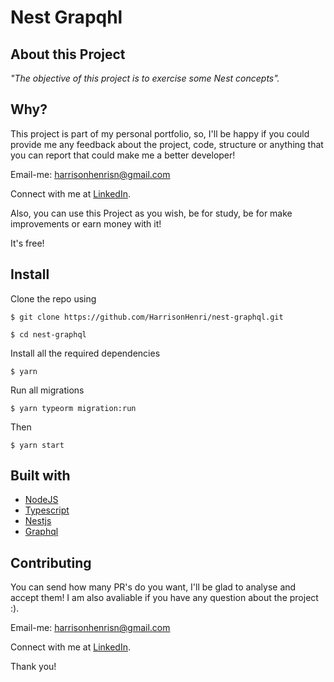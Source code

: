 # Nest Grapqhl

## About this Project

_"The objective of this project is to exercise some Nest concepts"._

## Why?

This project is part of my personal portfolio, so, I'll be happy if you could provide me any feedback about the project, code, structure or anything that you can report that could make me a better developer!

Email-me: harrisonhenrisn@gmail.com

Connect with me at [LinkedIn](https://linkedin.com/in/harrison-henri-dos-santos-nascimento).

Also, you can use this Project as you wish, be for study, be for make improvements or earn money with it!

It's free!

## Install

Clone the repo using

```
$ git clone https://github.com/HarrisonHenri/nest-graphql.git
```

```
$ cd nest-graphql
```

Install all the required dependencies

```
$ yarn
```

Run all migrations

```
$ yarn typeorm migration:run
```

Then 

```
$ yarn start
```

## Built with

- [NodeJS](https://nodejs.org/en/)
- [Typescript](https://www.typescriptlang.org/)
- [Nestjs](https://nestjs.com/)
- [Graphql](https://docs.nestjs.com/graphql/quick-start)

## Contributing

You can send how many PR's do you want, I'll be glad to analyse and accept them! I am also avaliable if you have any question about the project :).

Email-me: harrisonhenrisn@gmail.com

Connect with me at [LinkedIn](https://linkedin.com/in/harrison-henri-dos-santos-nascimento-a6ba33112).

Thank you!